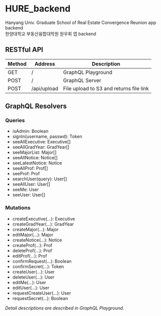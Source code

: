 # HURE_backend

Hanyang Univ. Graduate School of Real Estate Convergence Reunion app backend  
한양대학교 부동산융합대학원 원우회 앱 backend

## RESTful API

| Method | Address     | Description                             |
| ------ | ----------- | --------------------------------------- |
| GET    | /           | GraphQL Playground                      |
| POST   | /           | GraphQL Server                          |
| POST   | /api/upload | File upload to S3 and returns file link |

## GraphQL Resolvers

### Queries

- isAdmin: Boolean
- signIn(username, passwd): Token
- seeAllExecutive: Executive[]
- seeAllGradYear: GradYear[]
- seeMajorList: Major[]
- seeAllNotice: Notice[]
- seeLatestNotice: Notice
- seeAllProf: Prof[]
- seeProf: Prof
- searchUser(query): User[]
- seeAllUser: User[]
- seeMe: User
- seeUser: User[]

### Mutations

- createExecutive(...): Executive
- createGradYear(...): GradYear
- createMajor(...): Major
- editMajor(...): Major
- createNotice(...): Notice
- createProf(...): Prof
- deleteProf(...): Prof
- editProf(...): Prof
- confirmRequest(...): Boolean
- confirmSecret(...): Token
- createUser(...): User
- deleteUser(...): User
- editMe(...): User
- editUser(...): User
- requestCreateUser(...): User
- requestSecret(...): Boolean

_Detail descriptions are described in GraphQL Playground._
